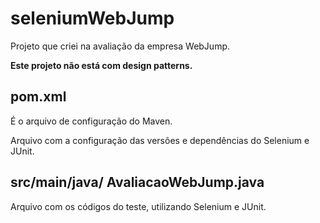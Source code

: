 # seleniumWebJump

Projeto que criei na avaliação da empresa WebJump.

<b> Este projeto não está com design patterns. </b>


## pom.xml
É o arquivo de configuração do Maven.

Arquivo com a configuração das versões e dependências do Selenium e JUnit.

## src/main/java/ AvaliacaoWebJump.java
Arquivo com os códigos do teste, utilizando Selenium e JUnit.
